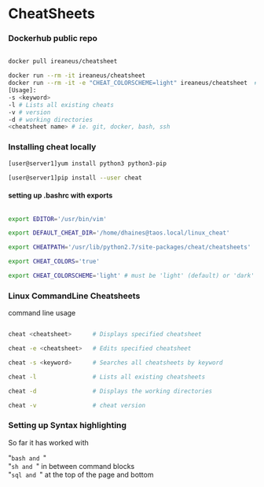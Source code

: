 # CheatSheets

### Dockerhub public repo
```sh

docker pull ireaneus/cheatsheet

docker run --rm -it ireaneus/cheatsheet 
docker run --rm -it -e "CHEAT_COLORSCHEME=light" ireaneus/cheatsheet  # docker colorscheme set to dark now.
[Usage]:
-s <keyword>
-l # Lists all existing cheats
-v # version
-d # working directories
<cheatsheet name> # ie. git, docker, bash, ssh

```

### Installing cheat locally
```sh
[user@server1]yum install python3 python3-pip

[user@server1]pip install --user cheat

```

#### setting up .bashrc with exports

```sh

export EDITOR='/usr/bin/vim'

export DEFAULT_CHEAT_DIR='/home/dhaines@taos.local/linux_cheat'

export CHEATPATH='/usr/lib/python2.7/site-packages/cheat/cheatsheets'

export CHEAT_COLORS='true'

export CHEAT_COLORSCHEME='light' # must be 'light' (default) or 'dark'

```

### Linux CommandLine Cheatsheets
command line usage

```sh

cheat <cheatsheet>      # Displays specified cheatsheet

cheat -e <cheatsheet>   # Edits specified cheatsheet

cheat -s <keyword>      # Searches all cheatsheets by keyword

cheat -l                # Lists all existing cheatsheets

cheat -d                # Displays the working directories

cheat -v                # cheat version

```

### Setting up Syntax highlighting
 So far it has worked with
 
  "```bash and ```" <br>
  "```sh and ```" in between command blocks<br>
  "```sql and ```" at the top of the page and bottom